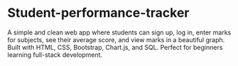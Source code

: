 # Student-performance-tracker
A simple and clean web app where students can sign up, log in, enter marks for  subjects, see their average score, and view marks in a beautiful graph. Built with HTML, CSS, Bootstrap, Chart.js, and SQL. Perfect for beginners learning full-stack development.
